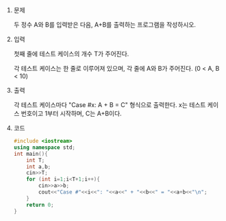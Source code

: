1. 문제

   두 정수 A와 B를 입력받은 다음, A+B를 출력하는 프로그램을 작성하시오.

2. 입력

   첫째 줄에 테스트 케이스의 개수 T가 주어진다.

   각 테스트 케이스는 한 줄로 이루어져 있으며, 각 줄에 A와 B가 주어진다. (0 < A, B < 10)

3. 출력

   각 테스트 케이스마다 "Case #x: A + B = C" 형식으로 출력한다. x는 테스트 케이스 번호이고 1부터 시작하며, C는 A+B이다.

4. 코드

   ```c++
   #include <iostream>
   using namespace std;
   int main(){
       int T;
       int a,b;
       cin>>T;
       for (int i=1;i<T+1;i++){
           cin>>a>>b;
           cout<<"Case #"<<i<<": "<<a<<" + "<<b<<" = "<<a+b<<"\n";
       }
       return 0;
   }
   ```

   